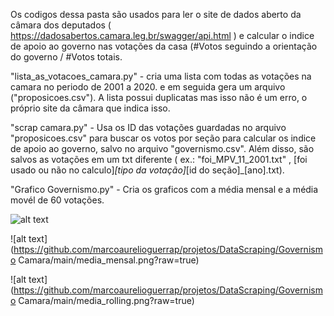 Os codigos dessa pasta são usados para ler o site de dados aberto da câmara dos deputados ( https://dadosabertos.camara.leg.br/swagger/api.html )
e calcular o indice de apoio ao governo nas votações da casa (#Votos seguindo a orientação do governo / #Votos totais.

"lista_as_votacoes_camara.py" - cria uma lista com todas as votações na camara no periodo de 2001 a 2020.
e em seguida gera um arquivo ("proposicoes.csv"). A lista possui duplicatas mas isso não é um erro, o próprio
site da câmara que indica isso.

"scrap camara.py" - Usa os ID das votações guardadas no arquivo "proposicoes.csv" para buscar os votos por seção
para calcular os indice de apoio ao governo, salvo no arquivo "governismo.csv". Além disso, são salvos as votações
em um txt diferente ( ex.: "foi_MPV_11_2001.txt" , [foi usado ou não no calculo]_[tipo da votação]_[id do seção]_[ano].txt). 

"Grafico Governismo.py" - Cria os graficos com a média mensal e a média movél de 60 votações.

![alt text](https://github.com/[username]/[reponame]/blob/[branch]/media_mensal.png?raw=true)

![alt text](https://github.com/marcoaurelioguerrap/projetos/DataScraping/Governismo Camara/main/media_mensal.png?raw=true)

![alt text](https://github.com/marcoaurelioguerrap/projetos/DataScraping/Governismo Camara/main/media_rolling.png?raw=true)
